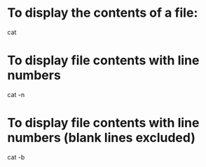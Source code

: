# To display the contents of a file:
cat <file>

# To display file contents with line numbers
cat -n <file>

# To display file contents with line numbers (blank lines excluded)
cat -b <file>
